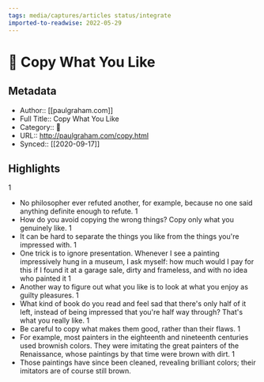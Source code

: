 ```yaml
---
tags: media/captures/articles status/integrate
imported-to-readwise: 2022-05-29
---
```

# 📰 Copy What You Like

## Metadata
- Author:: [[paulgraham.com]]
- Full Title:: Copy What You Like
- Category:: 📰
- URL:: http://paulgraham.com/copy.html
- Synced:: [[2020-09-17]]

## Highlights
1
- No philosopher ever refuted another, for example, because no one said anything definite enough to refute.
1
- How do you avoid copying the wrong things? Copy only what you genuinely like.
1
- It can be hard to separate the things you like from the things you're impressed with.
1
- One trick is to ignore presentation. Whenever I see a painting impressively hung in a museum, I ask myself: how much would I pay for this if I found it at a garage sale, dirty and frameless, and with no idea who painted it
1
- Another way to figure out what you like is to look at what you enjoy as guilty pleasures.
1
- What kind of book do you read and feel sad that there's only half of it left, instead of being impressed that you're half way through? That's what you really like.
1
- Be careful to copy what makes them good, rather than their flaws.
1
- For example, most painters in the eighteenth and nineteenth centuries used brownish colors. They were imitating the great painters of the Renaissance, whose paintings by that time were brown with dirt.
1
- Those paintings have since been cleaned, revealing brilliant colors; their imitators are of course still brown.
